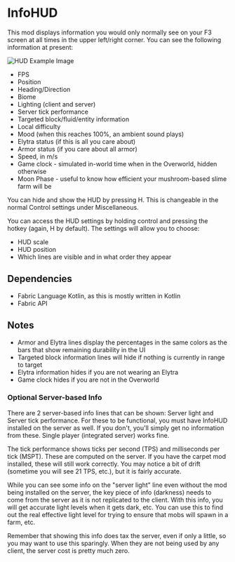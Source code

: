 # InfoHUD

This mod displays information you would only normally see on your F3 screen at all times in the upper left/right corner. You can see the following information at present:

![HUD Example Image](https://i.imgur.com/AZulOnB.png)

- FPS
- Position
- Heading/Direction
- Biome
- Lighting (client and server)
- Server tick performance
- Targeted block/fluid/entity information
- Local difficulty
- Mood (when this reaches 100%, an ambient sound plays)
- Elytra status (if this is all you care about)
- Armor status (if you care about all armor)
- Speed, in m/s
- Game clock - simulated in-world time when in the Overworld, hidden otherwise
- Moon Phase - useful to know how efficient your mushroom-based slime farm will be

You can hide and show the HUD by pressing H. This is changeable in the normal Control settings under Miscellaneous.

You can access the HUD settings by holding control and pressing the hotkey (again, H by default). The settings will allow you to choose:
- HUD scale
- HUD position
- Which lines are visible and in what order they appear

## Dependencies
- Fabric Language Kotlin, as this is mostly written in Kotlin
- Fabric API

## Notes
- Armor and Elytra lines display the percentages in the same colors as the bars that show remaining durability in the UI
- Targeted block information lines will hide if nothing is currently in range to target
- Elytra information hides if you are not wearing an Elytra
- Game clock hides if you are not in the Overworld

### Optional Server-based Info
There are 2 server-based info lines that can be shown: Server light and Server tick performance. For these to be functional, you must have InfoHUD installed on the server as well. If you don't, you'll simply get no information from these. Single player (integrated server) works fine.

The tick performance shows ticks per second (TPS) and milliseconds per tick (MSPT). These are computed on the server. If you have the carpet mod installed, these will still work correctly. You may notice a bit of drift (sometime you will see 21 TPS, etc.), but it is fairly accurate.

While you can see some info on the "server light" line even without the mod being installed on the server, the key piece of info (darkness) needs to come from the server as it is not replicated to the client. With this info, you will get accurate light levels when it gets dark, etc. You can use this to find out the real effective light level for trying to ensure that mobs will spawn in a farm, etc.

Remember that showing this info does tax the server, even if only a little, so you may want to use this sparingly. When they are not being used by any client, the server cost is pretty much zero.
